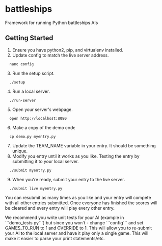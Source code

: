 battleships
===========

Framework for running Python battleships AIs


Getting Started
---------------

1. Ensure you have python2, pip, and virtualenv installed.
2. Update config to match the live server address.
 ```
   nano config
 ```
3. Run the setup script.
 ```
   ./setup
 ```
4. Run a local server.
 ```
   ./run-server
 ```
5. Open your server's webpage.
 ```
   open http://localhost:8080
 ```
6. Make a copy of the demo code
 ```
   cp demo.py myentry.py
  ```
7. Update the TEAM_NAME variable in your entry. It should be something unique.
8. Modify you entry until it works as you like. Testing the entry by submitting it to your local server.
 ```
   ./submit myentry.py
 ```
9. When you're ready, submit your entry to the live server.
 ```
   ./submit live myentry.py
 ```
You can resubmit as many times as you like and your entry will compete with all other entries submitted. Once everyone has finished the scores will be cleared and every entry will play every other entry.

<p>We recommend you write unit tests for your AI (example in ```demo_tests.py```) but since you won't - change ```config``` and set GAMES_TO_RUN to 1 and OVERRIDE to 1. This will allow you to re-submit your AI to the local server and have it play only a single game. This will make it easier to parse your print statements/etc.</p>